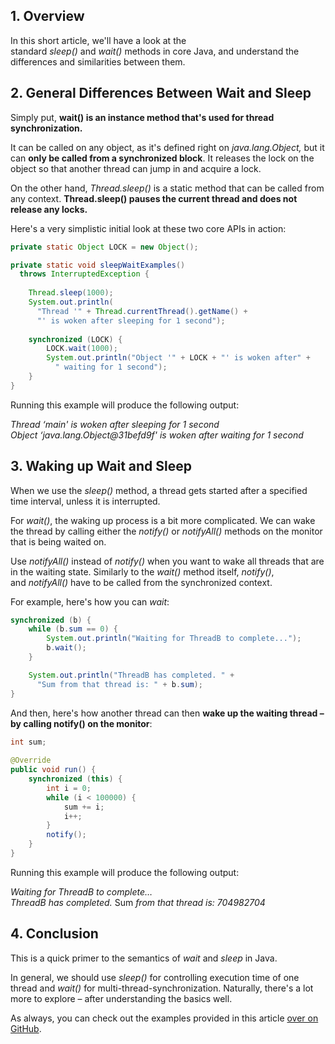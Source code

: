 
## 1. Overview

In this short article, we'll have a look at the standard _sleep()_ and _wait()_ methods in core Java, and understand the differences and similarities between them.

## 2. General Differences Between Wait and Sleep

Simply put, **wait() is an instance method that's used for thread synchronization.**

It can be called on any object, as it's defined right on _java.lang.Object,_ but it can **only be called from a synchronized block**. It releases the lock on the object so that another thread can jump in and acquire a lock.

On the other hand, _Thread.sleep()_ is a static method that can be called from any context. **Thread.sleep() pauses the current thread and does not release any locks.**

Here's a very simplistic initial look at these two core APIs in action:

```java
private static Object LOCK = new Object();

private static void sleepWaitExamples() 
  throws InterruptedException {
 
    Thread.sleep(1000);
    System.out.println(
      "Thread '" + Thread.currentThread().getName() +
      "' is woken after sleeping for 1 second");
 
    synchronized (LOCK) {
        LOCK.wait(1000);
        System.out.println("Object '" + LOCK + "' is woken after" +
          " waiting for 1 second");
    }
}

```

Running this example will produce the following output:

_Thread ‘main' is woken after sleeping for 1 second_  
_Object ‘java.lang.Object@31befd9f' is woken after waiting for 1 second_

## 3. Waking up Wait and Sleep

When we use the _sleep()_ method, a thread gets started after a specified time interval, unless it is interrupted.

For _wait()_, the waking up process is a bit more complicated. We can wake the thread by calling either the _notify()_ or _notifyAll()_ methods on the monitor that is being waited on.

Use _notifyAll()_ instead of _notify()_ when you want to wake all threads that are in the waiting state. Similarly to the _wait()_ method itself, _notify()_, and _notifyAll()_ have to be called from the synchronized context.

For example, here's how you can _wait_:

```java
synchronized (b) {
    while (b.sum == 0) {
        System.out.println("Waiting for ThreadB to complete...");
        b.wait();
    }

    System.out.println("ThreadB has completed. " + 
      "Sum from that thread is: " + b.sum);
}
```

And then, here's how another thread can then **wake up the waiting thread – by calling notify() on the monitor**:

```java
int sum;
 
@Override 
public void run() {
    synchronized (this) {
        int i = 0;
        while (i < 100000) {
            sum += i;
            i++; 
        }
        notify(); 
    } 
}
```

Running this example will produce the following output:

_Waiting for ThreadB to complete…_  
_ThreadB has completed._ Sum _from that thread is: 704982704_

## 4. Conclusion

This is a quick primer to the semantics of _wait_ and _sleep_ in Java.

In general, we should use _sleep()_ for controlling execution time of one thread and _wait()_ for multi-thread-synchronization. Naturally, there's a lot more to explore – after understanding the basics well.

As always, you can check out the examples provided in this article [over on GitHub](https://github.com/eugenp/tutorials/tree/master/core-java-modules/core-java-concurrency-basic-2).